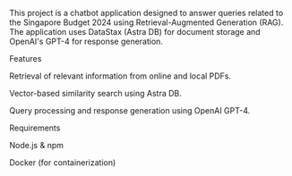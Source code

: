 This project is a chatbot application designed to answer queries related to the Singapore Budget 2024 using Retrieval-Augmented Generation (RAG). The application uses DataStax (Astra DB) for document storage and OpenAI's GPT-4 for response generation.

Features

Retrieval of relevant information from online and local PDFs.

Vector-based similarity search using Astra DB.

Query processing and response generation using OpenAI GPT-4.

Requirements

Node.js & npm

Docker (for containerization)
